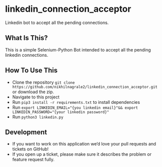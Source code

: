 # linkedin_connection_acceptor

Linkedin bot to accept all the pending connections.

## What Is This?

This is a simple Selenium-Python Bot intended to accept all the pending linkedin connections.

## How To Use This

- Clone the repository `git clone https://github.com/nikhilnagrale2/linkedin_connection_acceptor.git` or download the zip.
- Navigate to this project
- Run `pip3 install -r requirements.txt` to install dependencies
- Run `export LINKEDIN_EMAIL="{you linkedin email}"&& export LINKEDIN_PASSWORD="{your linkedin password}"`
- Run `python3 linkedin.py`

## Development

- If you want to work on this application we’d love your pull requests and tickets on GitHub!
- If you open up a ticket, please make sure it describes the problem or feature request fully.
